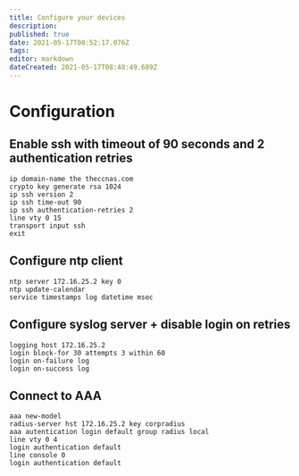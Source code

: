 ```yaml
---
title: Configure your devices
description: 
published: true
date: 2021-05-17T08:52:17.076Z
tags: 
editor: markdown
dateCreated: 2021-05-17T08:48:49.689Z
---
```


# Configuration

## Enable ssh with timeout of 90 seconds and 2 authentication retries

```
ip domain-name the theccnas.com
crypto key generate rsa 1024
ip ssh version 2
ip ssh time-out 90
ip ssh authentication-retries 2
line vty 0 15
transport input ssh
exit
```

## Configure ntp client

```
ntp server 172.16.25.2 key 0
ntp update-calendar
service timestamps log datetime msec
```

## Configure syslog server + disable login on retries

```
logging host 172.16.25.2
login block-for 30 attempts 3 within 60
login on-failure log
login on-success log
```

## Connect to AAA

```
aaa new-model
radius-server hst 172.16.25.2 key corpradius
aaa autentication login default group radius local
line vty 0 4
login authentication default
line console 0
login authentication default
```